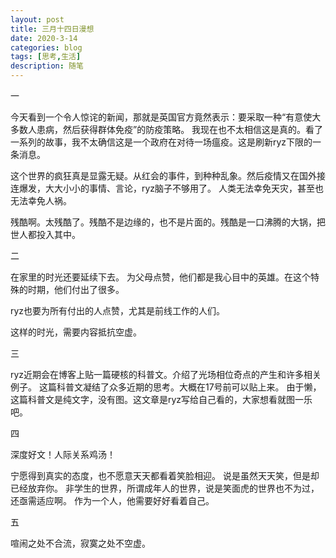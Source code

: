 ```yaml
---
layout: post
title: 三月十四日漫想
date: 2020-3-14
categories: blog
tags: [思考,生活]
description: 随笔
---
```

一

今天看到一个令人惊诧的新闻，那就是英国官方竟然表示：要采取一种“有意使大多数人患病，然后获得群体免疫”的防疫策略。
我现在也不太相信这是真的。看了一系列的故事，我不太确信这是一个政府在对待一场瘟疫。这是刷新ryz下限的一条消息。

这个世界的疯狂真是显露无疑。从红会的事件，到种种乱象。然后疫情又在国外接连爆发，大大小小的事情、言论，ryz脑子不够用了。
人类无法幸免天灾，甚至也无法幸免人祸。

残酷啊。太残酷了。残酷不是边缘的，也不是片面的。残酷是一口沸腾的大锅，把世人都投入其中。


二

在家里的时光还要延续下去。
为父母点赞，他们都是我心目中的英雄。在这个特殊的时期，他们付出了很多。

ryz也要为所有付出的人点赞，尤其是前线工作的人们。

这样的时光，需要内容抵抗空虚。

三

ryz近期会在博客上贴一篇硬核的科普文。介绍了光场相位奇点的产生和许多相关例子。
这篇科普文凝结了众多近期的思考。大概在17号前可以贴上来。
由于懒，这篇科普文是纯文字，没有图。这文章是ryz写给自己看的，大家想看就图一乐吧。

四

深度好文！人际关系鸡汤！

宁愿得到真实的态度，也不愿意天天都看着笑脸相迎。
说是虽然天天笑，但是却已经放弃你。
非学生的世界，所谓成年人的世界，说是笑面虎的世界也不为过，还亟需适应啊。
作为一个人，他需要好好看着自己。


五

喧闹之处不合流，寂寞之处不空虚。

















  
    
    
    
    
 

    
   
   
   
    
  



    

   

    



   
   
   
   
   

  
   

   
   


    
    
    













